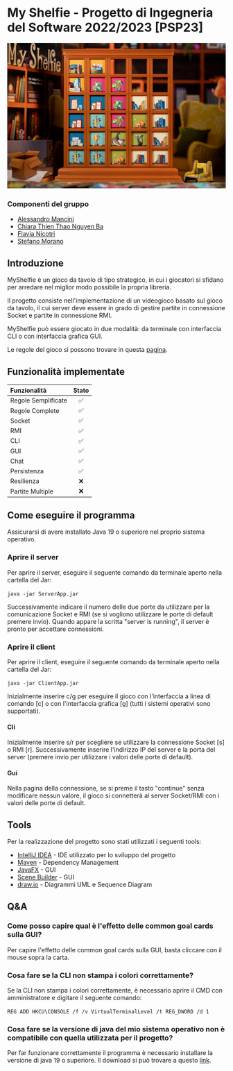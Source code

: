# My Shelfie - Progetto di Ingegneria del Software 2022/2023 [PSP23]
 ![alt text](./src/main/resources/Graphics/piccola.jpg) 
### Componenti del gruppo
* [Alessandro Mancini](https://github.com/alemancio5)
* [Chiara Thien Thao Nguyen Ba](https://github.com/chiaranb)
* [Flavia Nicotri](https://github.com/flanico)
* [Stefano Morano](https://github.com/stefano-morano)

## Introduzione
MyShelfie è un gioco da tavolo di tipo strategico, in cui i giocatori si sfidano per arredare nel miglior modo possibile la propria libreria.

Il progetto consiste nell'implementazione di un videogioco basato sul gioco da tavolo, il cui server deve essere in grado di gestire partite in connessione Socket e partite in connessione RMI.

MyShelfie può essere giocato in due modalità: da terminale con interfaccia CLI o con interfaccia grafica GUI.

Le regole del gioco si possono trovare in questa [pagina](https://www.craniocreations.it/prodotto/my-shelfie). 

## Funzionalità implementate
| Funzionalità        | Stato |
|:--------------------|:-----:|
| Regole Semplificate |   ✅   |
| Regole Complete     |   ✅   |
| Socket              |   ✅   |
| RMI                 |   ✅   |
| CLI                 |   ✅   |
| GUI                 |   ✅   |
| Chat                |   ✅   |
| Persistenza         |   ✅   |
| Resilienza          |   ❌   |
| Partite Multiple    |   ❌   |

## Come eseguire il programma
Assicurarsi di avere installato Java 19 o superiore nel proprio sistema operativo.

### Aprire il server
Per aprire il server, eseguire il seguente comando da terminale aperto nella cartella del Jar:

```java -jar ServerApp.jar```

Successivamente indicare il numero delle due porte da utilizzare per la comunicazione Socket e RMI (se si vogliono utilizzare le porte di default premere invio). 
Quando appare la scritta "server is running", il server è pronto per accettare connessioni.

### Aprire il client
Per aprire il client, eseguire il seguente comando da terminale aperto nella cartella del Jar:

```java -jar ClientApp.jar```

Inizialmente inserire c/g per eseguire il gioco con l'interfaccia a linea di comando [c] o con l'interfaccia grafica [g] (tutti i sistemi operativi sono supportati).

#### Cli
Inizialmente inserire s/r per scegliere se utilizzare la connessione Socket [s] o RMI [r].
Successivamente inserire l'indirizzo IP del server e la porta del server (premere invio per utilizzare i valori delle porte di default).

#### Gui
Nella pagina della connessione, se si preme il tasto "continue" senza modificare nessun valore, il gioco si connetterà al server Socket/RMI con i valori delle porte di default.

## Tools
Per la realizzazione del progetto sono stati utilizzati i seguenti tools:
* [IntelliJ IDEA](https://www.jetbrains.com/idea/) - IDE utilizzato per lo sviluppo del progetto
* [Maven](https://maven.apache.org/) - Dependency Management
* [JavaFX](https://openjfx.io/) - GUI 
* [Scene Builder](https://gluonhq.com/products/scene-builder/) - GUI 
* [draw.io](https://app.diagrams.net/) - Diagrammi UML e Sequence Diagram

## Q&A
### Come posso capire qual è l'effetto delle common goal cards sulla GUI?
Per capire l'effetto delle common goal cards sulla GUI, basta cliccare con il mouse sopra la carta.
### Cosa fare se la CLI non stampa i colori correttamente?
Se la CLI non stampa i colori correttamente, è necessario aprire il CMD con amministratore e digitare il seguente comando:

```REG ADD HKCU\CONSOLE /f /v VirtualTerminalLevel /t REG_DWORD /d 1```
### Cosa fare se la versione di java del mio sistema operativo non è compatibile con quella utilizzata per il progetto?
Per far funzionare correttamente il programma è necessario installare la versione di java 19 o superiore.
Il download si può trovare a questo [link](https://www.oracle.com/it/java/technologies/downloads/).